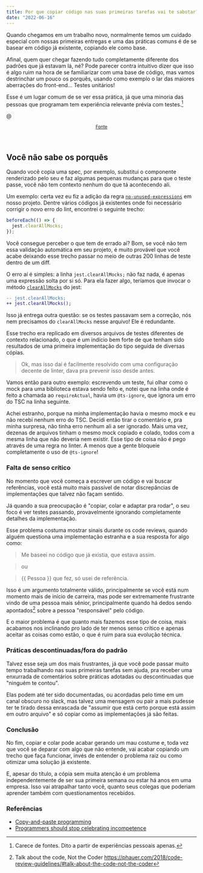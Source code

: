 ```yaml
---
title: Por que copiar código nas suas primeiras tarefas vai te sabotar?
date: "2022-06-16"
---
```


Quando chegamos em um trabalho novo, normalmente temos um cuidado especial com nossas primeiras entregas e uma das práticas comuns é de se basear em código já existente, copiando ele como base.

Afinal, quem quer chegar fazendo tudo completamente diferente dos padrões que já estavam lá, né?
Pode parecer contra intuitivo dizer que isso é algo ruim na hora de se familiarizar com uma base de código, mas vamos destrinchar um pouco os porquês, usando como exemplo o lar das maiores aberrações do front-end... Testes unitários!

Esse é um lugar comum de se ver essa prática, já que uma minoria das pessoas que programam tem experiência relevante prévia com testes.[^1]

@[](https://www.designer-daily.com/wp-content/uploads/2017/10/SZPjHwz.jpg)

<center>

<sub>[Fonte](https://www.designer-daily.com/a-collection-of-fake-programming-covers-61303)</sub>

</center>

<br />

## Você não sabe os porquês

Quando você copia uma spec, por exemplo, substitui o componente renderizado pelo seu e faz algumas pequenas mudanças para que o teste passe, você não tem contexto nenhum do que tá acontecendo ali.

Um exemplo: certa vez eu fiz a adição da regra [`no-unused-expressions`](https://eslint.org/docs/rules/no-unused-expressions) em nosso projeto. Dentre vários códigos já existentes onde foi necessário corrigir o novo erro do lint, encontrei o seguinte trecho:

```js
beforeEach(() => {
  jest.clearAllMocks;
});
```

Você consegue perceber o que tem de errado aí? Bom, se você não tem essa validação automática em seu projeto, é muito provável que você acabe deixando esse trecho passar no meio de outras 200 linhas de teste dentro de um diff.

O erro aí é simples: a linha `jest.clearAllMocks;` não faz nada, é apenas uma expressão solta por si só. Para ela fazer algo, teríamos que invocar o método [`clearAllMocks`](https://jestjs.io/docs/jest-object#jestclearallmocks) do jest:

```diff
-- jest.clearAllMocks;
++ jest.clearAllMocks();
```

Isso já entrega outra questão: se os testes passavam sem a correção, nós nem precisamos do `clearAllMocks` nesse arquivo! Ele é redundante.

Esse trecho era replicado em diversos arquivos de testes diferentes de contexto relacionado, o que é um indício bem forte de que tenham sido resultados de uma primeira implementação do tipo seguida de diversas cópias.

> Ok, mas isso daí é facilmente resolvido com uma configuração decente de linter, dava pra prevenir isso desde antes.

Vamos então para outro exemplo: escrevendo um teste, fui olhar como o mock para uma biblioteca estava sendo feito e, notei que na linha onde é feito a chamada ao `requireActual`, havia um `@ts-ignore`, que ignora um erro do TSC na linha seguinte.

Achei estranho, porque na minha implementação havia o mesmo mock e eu não recebi nenhum erro do TSC. Decidi então tirar o comentário e, pra minha surpresa, não tinha erro nenhum ali a ser ignorado. Mais uma vez, dezenas de arquivos tinham o mesmo mock copiado e colado, todos com a mesma linha que não deveria nem existir. Esse tipo de coisa não é pego através de uma regra no linter. A menos que a gente bloqueie completamente o uso de `@ts-ignore`!

### Falta de senso crítico

No momento que você começa a escrever um código e vai buscar referências, você está muito mais passível de notar discrepâncias de implementações que talvez não façam sentido.

Já quando a sua preocupação é "copiar, colar e adaptar pra rodar", o seu foco é ver testes passando, provavelmente ignorando completamente detalhes da implementação.

Esse problema costuma mostrar sinais durante os code reviews, quando alguém questiona uma implementação estranha e a sua resposta for algo como:

> Me baseei no código que já existia, que estava assim.

> ou

> {{ Pessoa }} que fez, só usei de referência.

Isso é um argumento totalmente válido, principalmente se você está num momento mais de início de carreira, mas pode ser extremamente frustrante vindo de uma pessoa mais sênior, principalmente quando há dedos sendo apontados[^2] sobre a pessoa "responsável" pelo código.

E o maior problema é que quanto mais fazemos esse tipo de coisa, mais acabamos nos inclinando pro lado de ter menos senso crítico e apenas aceitar as coisas como estão, o que é ruim para sua evolução técnica.

### Práticas descontinuadas/fora do padrão

Talvez esse seja um dos mais frustrantes, já que você pode passar muito tempo trabalhando nas suas primeiras tarefas sem ajuda, pra receber uma enxurrada de comentários sobre práticas adotadas ou descontinuadas que "ninguém te contou".

Elas podem até ter sido documentadas, ou acordadas pelo time em um canal obscuro no slack, mas talvez uma mensagem ou pair a mais pudesse ter te tirado dessa enrascada de "assumir que está certo porque está assim em outro arquivo" e só copiar como as implementações já são feitas.

### Conclusão

No fim, copiar e colar pode acabar gerando um mau costume e, toda vez que você se deparar com algo que não entende, vai acabar copiando um trecho que faça funcionar, invés de entender o problema raiz ou como otimizar uma solução já existente.

E, apesar do título, a cópia sem muita atenção é um problema independentemente de ser sua primeira semana ou estar há anos em uma empresa.
Isso vai atrapalhar tanto você, quanto seus colegas que poderiam aprender também com questionamentos recebidos.

### Referências

- [Copy-and-paste programming](https://en.wikipedia.org/wiki/Copy-and-paste_programming)
- [Programmers should stop celebrating incompetence](https://world.hey.com/dhh/programmers-should-stop-celebrating-incompetence-de1a4725)

[^1]: Carece de fontes. Dito a partir de experiências pessoais apenas.
[^2]: Talk about the code, Not the Coder https://phauer.com/2018/code-review-guidelines/#talk-about-the-code-not-the-coder
